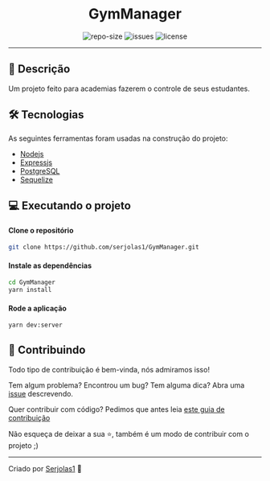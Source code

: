 <div align="center">
  <h1>
    GymManager
  </h1>
  <blockquote>
    <REPO_DESCRIPTION>
  </blockquote>
  <div id="badges">
    <img src="https://img.shields.io/github/repo-size/carlos3g/<REPO_NAME>?color=4000FF" alt="repo-size" />
    <img src="https://img.shields.io/github/issues-raw/carlos3g/<REPO_NAME>?color=4000FF" alt="issues" />
    <img src="https://img.shields.io/github/license/carlos3g/<REPO_NAME>?color=4000FF" alt="license" />
  </div>
</div>

---

## 📕 Descrição

Um projeto feito para academias fazerem o controle de seus estudantes.

## 🛠 Tecnologias

As seguintes ferramentas foram usadas na construção do projeto:

- [Nodejs](https://nodejs.org/en/)
- [Expressjs](https://expressjs.com/pt-br/)
- [PostgreSQL](https://www.postgresql.org/)
- [Sequelize](https://sequelize.org/)

## :computer: Executando o projeto

#### Clone o repositório
```bash
git clone https://github.com/serjolas1/GymManager.git
```

#### Instale as dependências
```bash
cd GymManager
yarn install
```

#### Rode a aplicação
```bash
yarn dev:server
```

## 🤝 Contribuindo 

Todo tipo de contribuição é bem-vinda, nós admiramos isso!

Tem algum problema? Encontrou um bug? Tem alguma dica? Abra uma [issue](https://github.com/serjolas1/GymManager/issues) descrevendo.

Quer contribuir com código? Pedimos que antes leia [este guia de contribuição](https://github.com/firstcontributions/first-contributions)

Não esqueça de deixar a sua ⭐, também é um modo de contribuir com o projeto ;)

---
Criado por [Serjolas1](https://github.com/serjolas1) :purple_heart:
